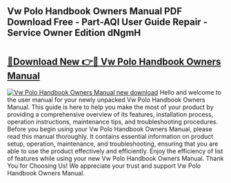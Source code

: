 ## Vw Polo Handbook Owners Manual PDF Download Free - Part-AQl User Guide Repair - Service Owner Edition dNgmH

# <h2><a href="http://cf10092.oget.top/?id=Vw+Polo+Handbook+Owners+Manual">🔗Download New 👉🔴 Vw Polo Handbook Owners Manual</a></h2>

[![Vw Polo Handbook Owners Manual new download](https://i.imgur.com/5g1atiW.png)](http://cf10092.oget.top/?id=Vw+Polo+Handbook+Owners+Manual)
Hello and welcome to the user manual for your newly unpacked Vw Polo Handbook Owners Manual. This guide is here to help you make the most of your product by providing a comprehensive overview of its features, installation process, operation instructions, maintenance tips, and troubleshooting procedures. Before you begin using your Vw Polo Handbook Owners Manual, please read this manual thoroughly. It contains essential information on product setup, operation, maintenance, and troubleshooting, ensuring that you are able to use the product effectively and efficiently. Enjoy the efficiency of list of features while using your new Vw Polo Handbook Owners Manual. Thank You for Choosing Us! We appreciate your trust and support Vw Polo Handbook Owners Manual.

